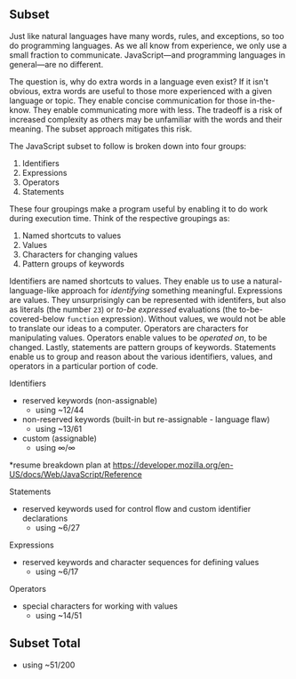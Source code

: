 ## Subset

Just like natural languages have many words, rules, and exceptions, so too do programming languages. As we all know from experience, we only use a small fraction to communicate. JavaScript—and programming languages in general—are no different. 

The question is, why do extra words in a language even exist? If it isn't obvious, extra words are useful to those more experienced with a given language or topic. They enable concise communication for those in-the-know. They enable communicating more with less. The tradeoff is a risk of increased complexity as others may be unfamiliar with the words and their meaning. The subset approach mitigates this risk.

The JavaScript subset to follow is broken down into four groups:
1. Identifiers
2. Expressions
3. Operators
4. Statements

These four groupings make a program useful by enabling it to do work during execution time. Think of the respective groupings as:
1. Named shortcuts to values
2. Values
3. Characters for changing values
4. Pattern groups of keywords

Identifiers are named shortcuts to values. They enable us to use a natural-language-like approach for *identifying* something meaningful. Expressions are values. They unsurprisingly can be represented with identifers, but also as literals (the number `23`) or *to-be expressed* evaluations (the to-be-covered-below `function` expression). Without values, we would not be able to translate our ideas to a computer. Operators are characters for manipulating values. Operators enable values to be *operated on*, to be changed. Lastly, statements are pattern groups of keywords. Statements enable us to group and reason about the various identifiers, values, and operators in a particular portion of code.

Identifiers
- reserved keywords (non-assignable)
  - using ~12/44
- non-reserved keywords (built-in but re-assignable - language flaw)
  - using ~13/61
- custom (assignable)
  - using ∞/∞

*resume breakdown plan at https://developer.mozilla.org/en-US/docs/Web/JavaScript/Reference

Statements
- reserved keywords used for control flow and custom identifier declarations
  - using ~6/27

Expressions
- reserved keywords and character sequences for defining values
  - using ~6/17

Operators
- special characters for working with values
  - using ~14/51

## Subset Total
 - using ~51/200
